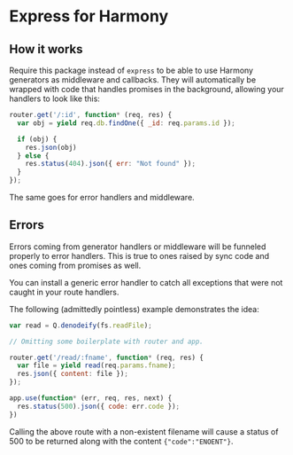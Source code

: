 # Express for Harmony

## How it works

Require this package instead of `express` to be able to use Harmony generators
as middleware and callbacks. They will automatically be wrapped with code that
handles promises in the background, allowing your handlers to look like this:

```javascript
router.get('/:id', function* (req, res) {
  var obj = yield req.db.findOne({ _id: req.params.id });

  if (obj) {
    res.json(obj)
  } else {
    res.status(404).json({ err: "Not found" });
  }
});
```

The same goes for error handlers and middleware.

## Errors

Errors coming from generator handlers or middleware will be funneled properly
to error handlers. This is true to ones raised by sync code and ones coming
from promises as well.

You can install a generic error handler to catch all exceptions that were not
caught in your route handlers.

The following (admittedly pointless) example demonstrates the idea:

```javascript
var read = Q.denodeify(fs.readFile);

// Omitting some boilerplate with router and app.

router.get('/read/:fname', function* (req, res) {
  var file = yield read(req.params.fname);
  res.json({ content: file });
});

app.use(function* (err, req, res, next) {
  res.status(500).json({ code: err.code });
})
```

Calling the above route with a non-existent filename will cause a status of 500
to be returned along with the content `{"code":"ENOENT"}`.
